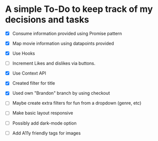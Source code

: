 # A simple To-Do to keep track of my decisions and tasks

- [x] Consume information provided using Promise pattern
- [x] Map movie information using datapoints provided
- [x] Use Hooks
- [ ] Increment Likes and dislikes via buttons.
- [x] Use Context API
- [x] Created filter for title
- [x] Used own "Brandon" branch by using checkout
- [ ] Maybe create extra filters for fun from a dropdown (genre, etc)
- [ ] Make basic layout responsive
- [ ] Possibly add dark-mode option
- [ ] Add A11y friendly tags for images
  